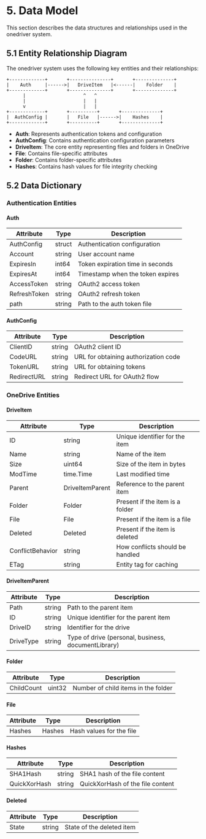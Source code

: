 # 5. Data Model

This section describes the data structures and relationships used in the onedriver system.

## 5.1 Entity Relationship Diagram

The onedriver system uses the following key entities and their relationships:

```
+-------------+       +---------------+       +--------------+
|    Auth     |------>|   DriveItem   |<------|    Folder    |
+-------------+       +---------------+       +--------------+
      |                     ^   ^
      |                     |   |
      v                     |   |
+-------------+       +----------+       +--------------+
|  AuthConfig |       |   File   |------>|    Hashes    |
+-------------+       +----------+       +--------------+
```

- **Auth**: Represents authentication tokens and configuration
- **AuthConfig**: Contains authentication configuration parameters
- **DriveItem**: The core entity representing files and folders in OneDrive
- **File**: Contains file-specific attributes
- **Folder**: Contains folder-specific attributes
- **Hashes**: Contains hash values for file integrity checking

## 5.2 Data Dictionary

### Authentication Entities

#### Auth
| Attribute    | Type   | Description                                      |
|--------------|--------|--------------------------------------------------|
| AuthConfig   | struct | Authentication configuration                     |
| Account      | string | User account name                                |
| ExpiresIn    | int64  | Token expiration time in seconds                 |
| ExpiresAt    | int64  | Timestamp when the token expires                 |
| AccessToken  | string | OAuth2 access token                              |
| RefreshToken | string | OAuth2 refresh token                             |
| path         | string | Path to the auth token file                      |

#### AuthConfig
| Attribute   | Type   | Description                                      |
|-------------|--------|--------------------------------------------------|
| ClientID    | string | OAuth2 client ID                                 |
| CodeURL     | string | URL for obtaining authorization code             |
| TokenURL    | string | URL for obtaining tokens                         |
| RedirectURL | string | Redirect URL for OAuth2 flow                     |

### OneDrive Entities

#### DriveItem
| Attribute        | Type           | Description                                      |
|------------------|----------------|--------------------------------------------------|
| ID               | string         | Unique identifier for the item                   |
| Name             | string         | Name of the item                                 |
| Size             | uint64         | Size of the item in bytes                        |
| ModTime          | time.Time      | Last modified time                               |
| Parent           | DriveItemParent| Reference to the parent item                     |
| Folder           | Folder         | Present if the item is a folder                  |
| File             | File           | Present if the item is a file                    |
| Deleted          | Deleted        | Present if the item is deleted                   |
| ConflictBehavior | string         | How conflicts should be handled                  |
| ETag             | string         | Entity tag for caching                           |

#### DriveItemParent
| Attribute  | Type   | Description                                      |
|------------|--------|--------------------------------------------------|
| Path       | string | Path to the parent item                          |
| ID         | string | Unique identifier for the parent item            |
| DriveID    | string | Identifier for the drive                         |
| DriveType  | string | Type of drive (personal, business, documentLibrary) |

#### Folder
| Attribute  | Type   | Description                                      |
|------------|--------|--------------------------------------------------|
| ChildCount | uint32 | Number of child items in the folder              |

#### File
| Attribute | Type   | Description                                      |
|-----------|--------|--------------------------------------------------|
| Hashes    | Hashes | Hash values for the file                         |

#### Hashes
| Attribute    | Type   | Description                                      |
|--------------|--------|--------------------------------------------------|
| SHA1Hash     | string | SHA1 hash of the file content                    |
| QuickXorHash | string | QuickXorHash of the file content                 |

#### Deleted
| Attribute | Type   | Description                                      |
|-----------|--------|--------------------------------------------------|
| State     | string | State of the deleted item                        |
